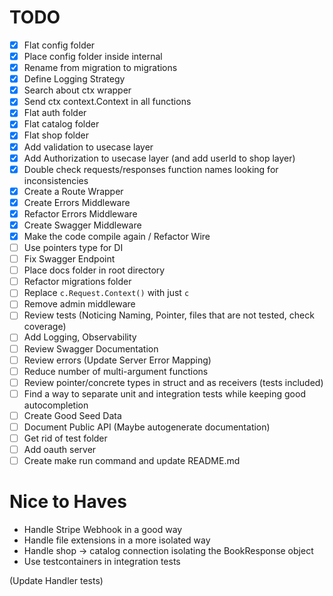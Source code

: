 # TODO

* [x] Flat config folder
* [x] Place config folder inside internal
* [x] Rename from migration to migrations
* [x] Define Logging Strategy
* [x] Search about ctx wrapper
* [x] Send ctx context.Context in all functions
* [x] Flat auth folder
* [x] Flat catalog folder
* [x] Flat shop folder
* [x] Add validation to usecase layer
* [x] Add Authorization to usecase layer (and add userId to shop layer)
* [x] Double check requests/responses function names looking for inconsistencies
* [x] Create a Route Wrapper
* [x] Create Errors Middleware
* [x] Refactor Errors Middleware
* [x] Create Swagger Middleware
* [x] Make the code compile again / Refactor Wire
* [ ] Use pointers type for DI
* [ ] Fix Swagger Endpoint
* [ ] Place docs folder in root directory
* [ ] Refactor migrations folder
* [ ] Replace `c.Request.Context()` with just `c`
* [ ] Remove admin middleware
* [ ] Review tests (Noticing Naming, Pointer, files that are not tested, check coverage)
* [ ] Add Logging, Observability
* [ ] Review Swagger Documentation
* [ ] Review errors (Update Server Error Mapping)
* [ ] Reduce number of multi-argument functions
* [ ] Review pointer/concrete types in struct and as receivers (tests included)
* [ ] Find a way to separate unit and integration tests while keeping good autocompletion
* [ ] Create Good Seed Data
* [ ] Document Public API (Maybe autogenerate documentation)
* [ ] Get rid of test folder
* [ ] Add oauth server
* [ ] Create make run command and update README.md

# Nice to Haves
* Handle Stripe Webhook in a good way
* Handle file extensions in a more isolated way
* Handle shop -> catalog connection isolating the BookResponse object
* Use testcontainers in integration tests

(Update Handler tests)
